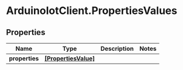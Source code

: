 # ArduinoIotClient.PropertiesValues

## Properties

Name | Type | Description | Notes
------------ | ------------- | ------------- | -------------
**properties** | [**[PropertiesValue]**](PropertiesValue.md) |  | 


